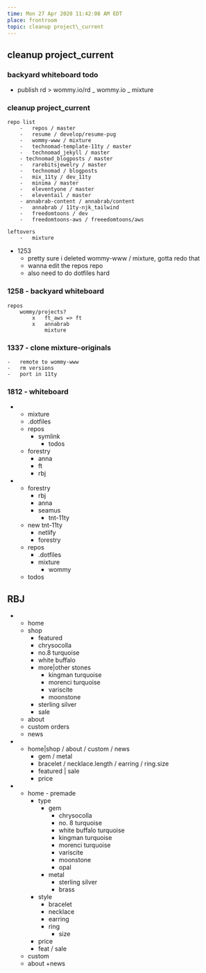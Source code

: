```yaml
---
time: Mon 27 Apr 2020 11:42:08 AM EDT
place: frontroom
topic: cleanup project\_current
---
```

## cleanup project\_current

### backyard whiteboard todo
-	publish rd > wommy.io/rd
	_	wommy.io
		_ mixture

### cleanup project\_current
	repo list
		-	repos / master
		-	resume / develop/resume-pug
		-	wommy-www / mixture
		-	technomad-template-11ty / master
		-	technomad_jekyll / master
		- technomad_blogposts / master
		-	rarebitsjewelry / master
		-	technomad / blogposts
		-	mix_11ty / dev_11ty
		-	minima / master
		-	eleventyone / master
		-	eleventail / master
		- annabrab-content / annabrab/content
		-	annabrab / 11ty-njk_tailwind
		-	freedomtoons / dev
		-	freedomtoons-aws / freeedomtoons/aws
	
	leftovers
		-	mixture

- 1253 
	- pretty sure i deleted wommy-www / mixture, gotta redo that
	- wanna edit the repos repo
	- also need to do dotfiles hard

### 1258 - backyard whiteboard
	repos
		wommy/projects?
			x	ft_aws => ft
			x	annabrab
				mixture

### 1337 - clone mixture-originals
	-	remote to wommy-www
	-	rm versions
	-	port in 11ty


### 1812 - whiteboard
-
	-	mixture
	-	.dotfiles
	-	repos
		-	symlink
			-	todos
	-	forestry
		-	anna
		-	ft
		-	rbj

-
	-	forestry
		-	rbj
		-	anna
		-	seamus
			-	tnt-11ty
	-	new tnt-11ty
		-	netlify
		-	forestry
	-	repos
		-	.dotfiles
		-	mixture
			-	wommy
	-	todos

## RBJ
-	
	-	home
	-	shop
		-	featured
		-	chrysocolla
		-	no.8 turquoise
		-	white buffalo
		-	more|other stones
			-	kingman turquoise
			-	morenci turquoise
			-	variscite
			-	moonstone
		-	sterling silver
		-	sale	
	-	about
	-	custom orders
	-	news
-	
	-	home|shop / about / custom / news
		-	gem / metal
		-	bracelet / necklace.length / earring / ring.size
		-	featured | sale
		-	price
-	
	-	home - premade
		-	type
			-	gem
				-	chrysocolla
				-	no. 8 turquoise
				-	white buffalo turquoise
				-	kingman turquoise
				-	morenci turquoise
				-	variscite
				-	moonstone
				-	opal
			-	metal
				-	sterling silver
				-	brass
		-	style
			-	bracelet
			-	necklace
			-	earring
			-	ring
				-	size
		-	price
		-	feat / sale
	-	custom
	-	about +news

